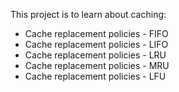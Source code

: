 This project is to learn about caching:

- Cache replacement policies - FIFO
- Cache replacement policies - LIFO
- Cache replacement policies - LRU
- Cache replacement policies - MRU
- Cache replacement policies - LFU
